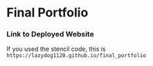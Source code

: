 # Final Portfolio

### Link to Deployed Website
If you used the stencil code, this is `https://lazydog1120.github.io/final_portfolio`

